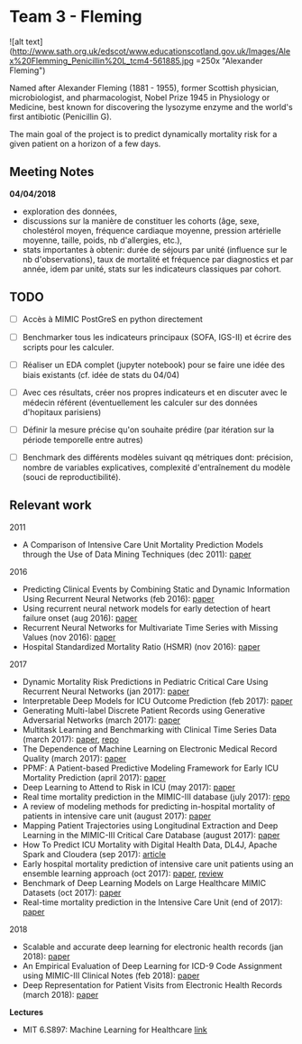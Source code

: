 # Team 3 - Fleming

![alt text](http://www.sath.org.uk/edscot/www.educationscotland.gov.uk/Images/Alex%20Flemming_Penicillin%20L_tcm4-561885.jpg =250x "Alexander Fleming")

Named after Alexander Fleming (1881 - 1955), former Scottish physician, microbiologist, and pharmacologist, Nobel Prize 1945 in Physiology or Medicine, best known for discovering the lysozyme enzyme and the world's first antibiotic (Penicillin G).

The main goal of the project is to predict dynamically mortality risk for a given patient on a horizon of a few days.

## Meeting Notes
**04/04/2018**
- exploration des données, 
- discussions sur la manière de constituer les cohorts (âge, sexe, cholestérol moyen, fréquence cardiaque moyenne, pression artérielle moyenne, taille, poids, nb d'allergies, etc.), 
- stats importantes à obtenir: durée de séjours par unité (influence sur le nb d'observations), taux de mortalité et fréquence par diagnostics et par année, idem par unité, stats sur les indicateurs classiques par cohort.


## TODO
- [ ] Accès à MIMIC PostGreS en python directement
- [ ] Benchmarker tous les indicateurs principaux (SOFA, IGS-II) et écrire des scripts pour les calculer.
- [ ] Réaliser un EDA complet (jupyter notebook) pour se faire une idée des biais existants (cf. idée de stats du 04/04)
- [ ] Avec ces résultats, créer nos propres indicateurs et en discuter avec le médecin référent (éventuellement les calculer sur des données d'hopitaux parisiens)
- [ ] Définir la mesure précise qu'on souhaite prédire (par itération sur la période temporelle entre autres)
- [ ] Benchmark des différents modèles suivant qq métriques dont: précision, nombre de variables explicatives, complexité d'entraînement du modèle (souci de reproductibilité).


## Relevant work

2011
- A Comparison of Intensive Care Unit Mortality Prediction Models through the Use of Data Mining Techniques (dec 2011): [paper](https://www.ncbi.nlm.nih.gov/pmc/articles/PMC3259558/)

2016
- Predicting Clinical Events by Combining Static and Dynamic Information Using Recurrent Neural Networks (feb 2016): [paper](https://arxiv.org/abs/1602.02685)
- Using recurrent neural network models for early detection of heart failure onset (aug 2016): [paper](https://academic.oup.com/jamia/article/24/2/361/2631499)
- Recurrent Neural Networks for Multivariate Time Series with Missing Values (nov 2016): [paper](https://arxiv.org/abs/1606.01865)
- Hospital Standardized Mortality Ratio (HSMR) (nov 2016): [paper](https://www.cihi.ca/sites/default/files/document/hsmr_tech_notes_en.pdf)

2017
- Dynamic Mortality Risk Predictions in Pediatric Critical Care Using Recurrent Neural Networks (jan 2017): [paper](https://arxiv.org/abs/1701.06675)
- Interpretable Deep Models for ICU Outcome Prediction (feb 2017): [paper](https://www.ncbi.nlm.nih.gov/pmc/articles/PMC5333206/)
- Generating Multi-label Discrete Patient Records using Generative Adversarial Networks (march 2017): [paper](https://arxiv.org/abs/1703.06490)
- Multitask Learning and Benchmarking with Clinical Time Series Data (march 2017): [paper](https://arxiv.org/abs/1703.07771), [repo](https://github.com/YerevaNN/mimic3-benchmarks)
- The Dependence of Machine Learning on Electronic Medical Record Quality (march 2017): [paper](https://arxiv.org/abs/1703.08251)
- PPMF: A Patient-based Predictive Modeling Framework for Early ICU Mortality Prediction (april 2017): [paper](https://arxiv.org/abs/1704.07499)
- Deep Learning to Attend to Risk in ICU (may 2017): [paper](https://arxiv.org/abs/1707.05010)
- Real time mortality prediction in the MIMIC-III database (july 2017): [repo](https://github.com/alistairewj/mortality-prediction)
- A review of modeling methods for predicting in-hospital mortality of patients in intensive care unit (august 2017): [paper](http://jeccm.amegroups.com/article/view/3790/4434)
- Mapping Patient Trajectories using Longitudinal Extraction and Deep Learning in the MIMIC-III Critical Care Database (august 2017): [paper](https://www.biorxiv.org/content/biorxiv/early/2017/08/17/177428.full.pdf)
- How To Predict ICU Mortality with Digital Health Data, DL4J, Apache Spark and Cloudera (sep 2017): [article](https://blog.cloudera.com/blog/2017/09/how-to-predict-icu-mortality-with-digital-health-data-dl4j-apache-spark-and-cloudera/)
- Early hospital mortality prediction of intensive care unit patients using an ensemble learning approach (oct 2017): [paper](https://www.sciencedirect.com/science/article/pii/S1386505617303581?via%3Dihub), [review](https://www.slideshare.net/RezaSadeghi4/early-hospital-mortality-prediction-of-intensive-care-unit-patients-using-an-ensemble-learning-approach)
- Benchmark of Deep Learning Models on Large Healthcare MIMIC Datasets (oct 2017): [paper](https://arxiv.org/abs/1710.08531)
- Real-time mortality prediction in the Intensive Care Unit (end of 2017): [paper](http://lcp.mit.edu/pdf/JohnsonAMIA2017.pdf)

2018
- Scalable and accurate deep learning for electronic health records (jan 2018): [paper](https://arxiv.org/abs/1801.07860)
- An Empirical Evaluation of Deep Learning for ICD-9 Code Assignment using MIMIC-III Clinical Notes (feb 2018): [paper](https://arxiv.org/abs/1802.02311)
- Deep Representation for Patient Visits from Electronic Health Records (march 2018): [paper](https://arxiv.org/abs/1803.09533)

**Lectures**
- MIT 6.S897: Machine Learning for Healthcare [link](https://mlhc17mit.github.io/)
